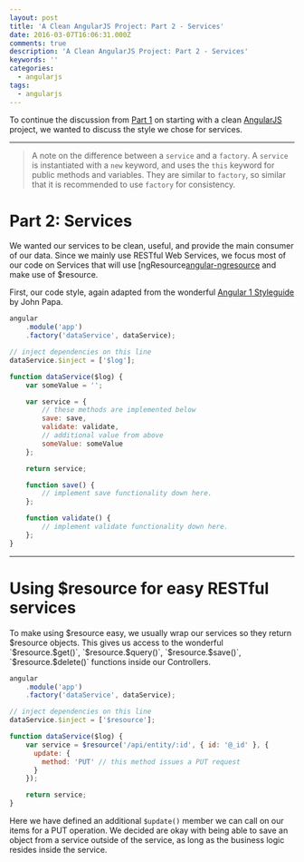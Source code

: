 ```yaml
---
layout: post
title: 'A Clean AngularJS Project: Part 2 - Services'
date: 2016-03-07T16:06:31.000Z
comments: true
description: 'A Clean AngularJS Project: Part 2 - Services'
keywords: ''
categories:
  - angularjs
tags:
  - angularjs
---
```


To continue the discussion from [Part 1][blog-part1] on starting with a clean [AngularJS][angularjs] project, we wanted to discuss the style we chose for services.

--------------------------------------------------------------------------------

> A note on the difference between a `service` and a `factory`. A `service` is instantiated with a `new` keyword, and uses the `this` keyword for public methods and variables. They are similar to `factory`, so similar that it is recommended to use `factory` for consistency.

# Part 2: Services

We wanted our services to be clean, useful, and provide the main consumer of our data. Since we mainly use RESTful Web Services, we focus most of our code on Services that will use [ngResource[angular-ngresource] and make use of $resource.

First, our code style, again adapted from the wonderful [Angular 1 Styleguide][angular-sg] by John Papa.

```js
angular
    .module('app')
    .factory('dataService', dataService);

// inject dependencies on this line
dataService.$inject = ['$log'];

function dataService($log) {
    var someValue = '';

    var service = {
        // these methods are implemented below
        save: save,
        validate: validate,
        // additional value from above
        someValue: someValue
    };

    return service;

    function save() {
        // implement save functionality down here.
    };

    function validate() {
        // implement validate functionality down here.
    };
}
```

--------------------------------------------------------------------------------

# Using $resource for easy RESTful services

To make using $resource easy, we usually wrap our services so they return $resource objects. This gives us access to the wonderful `$resource.$get()`, `$resource.$query()`, `$resource.$save()`, `$resource.$delete()` functions inside our Controllers.

```js
angular
    .module('app')
    .factory('dataService', dataService);

// inject dependencies on this line
dataService.$inject = ['$resource'];

function dataService($log) {
    var service = $resource('/api/entity/:id', { id: '@_id' }, {
      update: {
        method: 'PUT' // this method issues a PUT request
      }
    });

    return service;
}
```

Here we have defined an additional `$update()` member we can call on our items for a PUT operation. We decided are okay with being able to save an object from a service outside of the service, as long as the business logic resides inside the service.

[blog-part1]: /2016/03/a-clean-angularjs-project-part-1-controllers/
[angularjs]: https://angularjs.org/
[angular-ngresource]: https://docs.angularjs.org/api/ngResource
[angular-sg]: https://github.com/johnpapa/angular-styleguide/blob/master/a1/README.md
